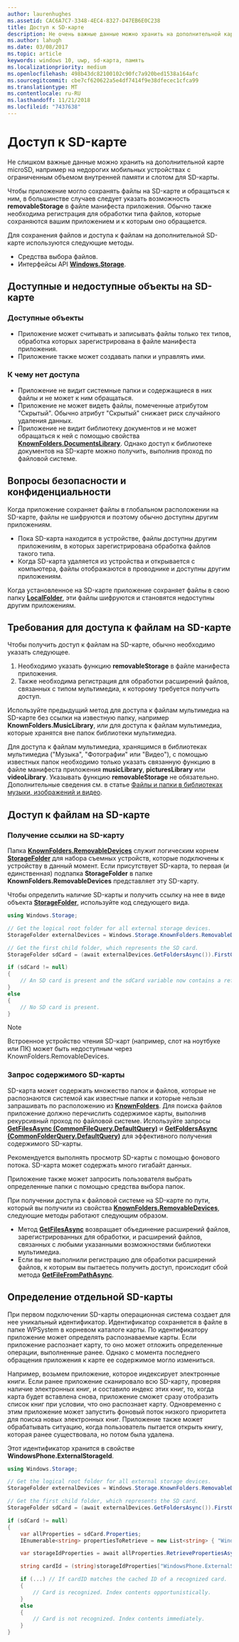 ```yaml
---
author: laurenhughes
ms.assetid: CAC6A7C7-3348-4EC4-8327-D47EB6E0C238
title: Доступ к SD-карте
description: Не очень важные данные можно хранить на дополнительной карте microSD и там же осуществлять доступ к ним, это особенно актуально на недорогих мобильных устройствах с ограниченным объемом внутренней памяти.
ms.author: lahugh
ms.date: 03/08/2017
ms.topic: article
keywords: windows 10, uwp, sd-карта, память
ms.localizationpriority: medium
ms.openlocfilehash: 498b43dc82100102c90fc7a920bed1538a164afc
ms.sourcegitcommit: cbe7cf620622a5e4df7414f9e38dfecec1cfca99
ms.translationtype: MT
ms.contentlocale: ru-RU
ms.lasthandoff: 11/21/2018
ms.locfileid: "7437638"
---
```

# <a name="access-the-sd-card"></a>Доступ к SD-карте



Не слишком важные данные можно хранить на дополнительной карте microSD, например на недорогих мобильных устройствах с ограниченным объемом внутренней памяти и слотом для SD-карты.

Чтобы приложение могло сохранять файлы на SD-карте и обращаться к ним, в большинстве случаев следует указать возможность **removableStorage** в файле манифеста приложения. Обычно также необходима регистрация для обработки типа файлов, которые сохраняются вашим приложением и к которым оно обращается.

Для сохранения файлов и доступа к файлам на дополнительной SD-карте используются следующие методы.
- Средства выбора файлов.
- Интерфейсы API [**Windows.Storage**](https://msdn.microsoft.com/library/windows/apps/br227346).

## <a name="what-you-can-and-cant-access-on-the-sd-card"></a>Доступные и недоступные объекты на SD-карте

### <a name="what-you-can-access"></a>Доступные объекты

- Приложение может считывать и записывать файлы только тех типов, обработка которых зарегистрирована в файле манифеста приложения.
- Приложение также может создавать папки и управлять ими.

### <a name="what-you-cant-access"></a>К чему нет доступа

- Приложение не видит системные папки и содержащиеся в них файлы и не может к ним обращаться.
- Приложение не может видеть файлы, помеченные атрибутом "Скрытый". Обычно атрибут "Скрытый" снижает риск случайного удаления данных.
- Приложение не видит библиотеку документов и не может обращаться к ней с помощью свойства [**KnownFolders.DocumentsLibrary**](https://msdn.microsoft.com/library/windows/apps/br227152). Однако доступ к библиотеке документов на SD-карте можно получить, выполнив проход по файловой системе.

## <a name="security-and-privacy-considerations"></a>Вопросы безопасности и конфиденциальности

Когда приложение сохраняет файлы в глобальном расположении на SD-карте, файлы не шифруются и поэтому обычно доступны другим приложениям.

- Пока SD-карта находится в устройстве, файлы доступны другим приложениям, в которых зарегистрирована обработка файлов такого типа.
- Когда SD-карта удаляется из устройства и открывается с компьютера, файлы отображаются в проводнике и доступны другим приложениям.

Когда установленное на SD-карте приложение сохраняет файлы в свою папку [**LocalFolder**](https://msdn.microsoft.com/library/windows/apps/br241621), эти файлы шифруются и становятся недоступны другим приложениям.

## <a name="requirements-for-accessing-files-on-the-sd-card"></a>Требования для доступа к файлам на SD-карте

Чтобы получить доступ к файлам на SD-карте, обычно необходимо указать следующее.

1.  Необходимо указать функцию **removableStorage** в файле манифеста приложения.
2.  Также необходима регистрация для обработки расширений файлов, связанных с типом мультимедиа, к которому требуется получить доступ.

Используйте предыдущий метод для доступа к файлам мультимедиа на SD-карте без ссылки на известную папку, например **KnownFolders.MusicLibrary**, или для доступа к файлам мультимедиа, которые хранятся вне папок библиотеки мультимедиа.

Для доступа к файлам мультимедиа, хранящимся в библиотеках мультимедиа ("Музыка", "Фотографии" или "Видео"), с помощью известных папок необходимо только указать связанную функцию в файле манифеста приложения **musicLibrary**, **picturesLibrary** или **videoLibrary**. Указывать функцию **removableStorage** не обязательно. Дополнительные сведения см. в статье [Файлы и папки в библиотеках музыки, изображений и видео](quickstart-managing-folders-in-the-music-pictures-and-videos-libraries.md).

## <a name="accessing-files-on-the-sd-card"></a>Доступ к файлам на SD-карте

### <a name="getting-a-reference-to-the-sd-card"></a>Получение ссылки на SD-карту

Папка [**KnownFolders.RemovableDevices**](https://msdn.microsoft.com/library/windows/apps/br227158) служит логическим корнем [**StorageFolder**](https://msdn.microsoft.com/library/windows/apps/br227230) для набора съемных устройств, которые подключены к устройству в данный момент. Если присутствует SD-карта, то первая (и единственная) подпапка **StorageFolder** в папке **KnownFolders.RemovableDevices** представляет эту SD-карту.

Чтобы определить наличие SD-карты и получить ссылку на нее в виде объекта [**StorageFolder**](https://msdn.microsoft.com/library/windows/apps/br227230), используйте код следующего вида.

```csharp
using Windows.Storage;

// Get the logical root folder for all external storage devices.
StorageFolder externalDevices = Windows.Storage.KnownFolders.RemovableDevices;

// Get the first child folder, which represents the SD card.
StorageFolder sdCard = (await externalDevices.GetFoldersAsync()).FirstOrDefault();

if (sdCard != null)
{
    // An SD card is present and the sdCard variable now contains a reference to it.
}
else
{
    // No SD card is present.
}
```

> [!NOTE]
> Встроенное устройство чтения SD-карт (например, слот на ноутбуке или ПК) может быть недоступным через KnownFolders.RemovableDevices.

### <a name="querying-the-contents-of-the-sd-card"></a>Запрос содержимого SD-карты

SD-карта может содержать множество папок и файлов, которые не распознаются системой как известные папки и которые нельзя запрашивать по расположению из [**KnownFolders**](https://msdn.microsoft.com/library/windows/apps/br227151). Для поиска файлов приложение должно перечислить содержимое карты, выполнив рекурсивный проход по файловой системе. Используйте запросы [**GetFilesAsync (CommonFileQuery.DefaultQuery)**](https://msdn.microsoft.com/library/windows/apps/br227274) и [**GetFoldersAsync (CommonFolderQuery.DefaultQuery)**](https://msdn.microsoft.com/library/windows/apps/br227281) для эффективного получения содержимого SD-карты.

Рекомендуется выполнять просмотр SD-карты с помощью фонового потока. SD-карта может содержать много гигабайт данных.

Приложение также может запросить пользователя выбрать определенные папки с помощью средства выбора папок.

При получении доступа к файловой системе на SD-карте по пути, который вы получили из свойства [**KnownFolders.RemovableDevices**](https://msdn.microsoft.com/library/windows/apps/br227158), следующие методы работают следующим образом.

-   Метод [**GetFilesAsync**](https://msdn.microsoft.com/library/windows/apps/br227273) возвращает объединение расширений файлов, зарегистрированных для обработки, и расширений файлов, связанных с любыми указанными возможностями библиотеки мультимедиа.
-   Если вы не выполнили регистрацию для обработки расширений файлов, к которым вы пытаетесь получить доступ, происходит сбой метода [**GetFileFromPathAsync**](https://msdn.microsoft.com/library/windows/apps/br227206).

## <a name="identifying-the-individual-sd-card"></a>Определение отдельной SD-карты

При первом подключении SD-карты операционная система создает для нее уникальный идентификатор. Идентификатор сохраняется в файле в папке WPSystem в корневом каталоге карты. По идентификатору приложение может определять распознаваемые карты. Если приложение распознает карту, то оно может отложить определенные операции, выполненные ранее. Однако с момента последнего обращения приложения к карте ее содержимое могло измениться.

Например, возьмем приложение, которое индексирует электронные книги. Если ранее приложение сканировало всю SD-карту, проверяя наличие электронных книг, и составило индекс этих книг, то, когда карта будет вставлена снова, приложение сможет сразу отобразить список книг при условии, что оно распознает карту. Одновременно с этим приложение может запустить фоновый поток низкого приоритета для поиска новых электронных книг. Приложение также может обрабатывать ситуацию, когда пользователь пытается открыть книгу, которая ранее существовала, но потом была удалена.

Этот идентификатор хранится в свойстве **WindowsPhone.ExternalStorageId**.

```csharp
using Windows.Storage;

// Get the logical root folder for all external storage devices.
StorageFolder externalDevices = Windows.Storage.KnownFolders.RemovableDevices;

// Get the first child folder, which represents the SD card.
StorageFolder sdCard = (await externalDevices.GetFoldersAsync()).FirstOrDefault();

if (sdCard != null)
{
    var allProperties = sdCard.Properties;
    IEnumerable<string> propertiesToRetrieve = new List<string> { "WindowsPhone.ExternalStorageId" };

    var storageIdProperties = await allProperties.RetrievePropertiesAsync(propertiesToRetrieve);

    string cardId = (string)storageIdProperties["WindowsPhone.ExternalStorageId"];

    if (...) // If cardID matches the cached ID of a recognized card.
    {
        // Card is recognized. Index contents opportunistically.
    }
    else
    {
        // Card is not recognized. Index contents immediately.
    }
}
```

 

 
